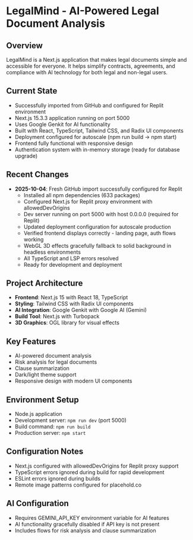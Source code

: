 # LegalMind - AI-Powered Legal Document Analysis

## Overview
LegalMind is a Next.js application that makes legal documents simple and accessible for everyone. It helps simplify contracts, agreements, and compliance with AI technology for both legal and non-legal users.

## Current State
- Successfully imported from GitHub and configured for Replit environment
- Next.js 15.3.3 application running on port 5000
- Uses Google Genkit for AI functionality
- Built with React, TypeScript, Tailwind CSS, and Radix UI components
- Deployment configured for autoscale (npm run build -> npm start)
- Frontend fully functional with responsive design
- Authentication system with in-memory storage (ready for database upgrade)

## Recent Changes
- **2025-10-04**: Fresh GitHub import successfully configured for Replit
  - Installed all npm dependencies (633 packages)
  - Configured Next.js for Replit proxy environment with allowedDevOrigins
  - Dev server running on port 5000 with host 0.0.0.0 (required for Replit)
  - Updated deployment configuration for autoscale production
  - Verified frontend displays correctly - landing page, auth flows working
  - WebGL 3D effects gracefully fallback to solid background in headless environments
  - All TypeScript and LSP errors resolved
  - Ready for development and deployment

## Project Architecture
- **Frontend**: Next.js 15 with React 18, TypeScript
- **Styling**: Tailwind CSS with Radix UI components
- **AI Integration**: Google Genkit with Google AI (Gemini)
- **Build Tool**: Next.js with Turbopack
- **3D Graphics**: OGL library for visual effects

## Key Features
- AI-powered document analysis
- Risk analysis for legal documents
- Clause summarization
- Dark/light theme support
- Responsive design with modern UI components

## Environment Setup
- Node.js application
- Development server: `npm run dev` (port 5000)
- Build command: `npm run build`
- Production server: `npm start`

## Configuration Notes
- Next.js configured with allowedDevOrigins for Replit proxy support
- TypeScript errors ignored during build for rapid development
- ESLint errors ignored during builds
- Remote image patterns configured for placehold.co

## AI Configuration
- Requires GEMINI_API_KEY environment variable for AI features
- AI functionality gracefully disabled if API key is not present
- Includes flows for risk analysis and clause summarization